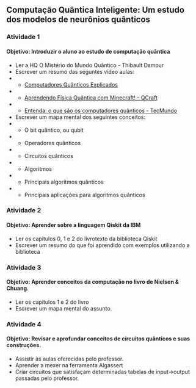 ## Computação Quântica Inteligente: Um estudo dos modelos de neurônios quânticos 

### Atividade 1
#### Objetivo: Introduzir o aluno ao estudo de computação quântica
- Ler a HQ O Mistério do Mundo Quântico - Thibault Damour
- Escrever um resumo das seguntes vídeo aulas:
- - <a href="https://www.youtube.com/watch?v=92eSz2X0AlU"> Computadores Quânticos Explicados </a>
- - <a href="https://www.youtube.com/watch?v=HHuT1IKG76w&list=PLs7ud9N5V5iarVzDxu5cV47KoRgUtgQ0U"> Aprendendo Física Quântica com Minecraft! - QCraft </a>
- - <a href="https://www.youtube.com/watch?v=1EpLuvmmQWc"> Entenda: o que são os computadores quânticos - TecMundo </a>
- Escrever um mapa mental dos seguintes conceitos:
- - O bit quântico, ou qubit
- - Operadores quânticos
- - Circuitos quânticos
- - Algoritmos
- - Principais algoritmos quânticos
- - Principais aplicações para algoritmos quânticos

### Atividade 2
#### Objetivo: Aprender sobre a linguagem Qiskit da IBM
- Ler os capítulos 0, 1 e 2 do livrotexto da biblioteca Qiskit
- Escrever um resumo do que foi aprendido com exemplos utilizando a biblioteca

### Atividade 3
#### Objetivo: Aprender conceitos da computação no livro de Nielsen & Chuang.
- Ler os capítulos 1 e 2 do livro
- Escrever um mapa mental do assunto.

### Atividade 4
#### Objetivo: Revisar e aprofundar conceitos de circuitos quânticos e suas construções.
- Assistir às aulas oferecidas pelo professor.
- Aprender a mexer na ferramenta Algassert
- Criar circuitos que satisfaçam determinadas tabelas de input->output passadas pelo professor.

